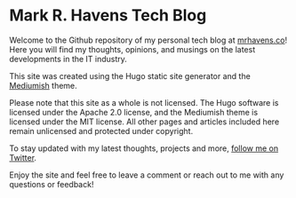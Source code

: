 # Mark R. Havens Tech Blog
Welcome to the Github repository of my personal tech blog at [mrhavens.co](https://mrhavens.co)! Here you will find my thoughts, opinions, and musings on the latest developments in the IT industry.

This site was created using the Hugo static site generator and the [Mediumish](https://github.com/lgaida/mediumish-gohugo-theme) theme.

Please note that this site as a whole is not licensed. The Hugo software is licensed under the Apache 2.0 license, and the Mediumish theme is licensed under the MIT license. All other pages and articles included here remain unlicensed and protected under copyright.

To stay updated with my latest thoughts, projects and more, [follow me on Twitter](https://twitter.com/markrhavens).

Enjoy the site and feel free to leave a comment or reach out to me with any questions or feedback!


